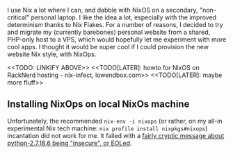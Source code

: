 I use Nix a lot where I can, and dabble with NixOS on a secondary, "non-critical" personal laptop.
I like the idea a lot, especially with the improved determinism thanks to Nix Flakes.
For a number of reasons, I decided to try and migrate my (currently barebones) personal website
from a shared, PHP-only host to a VPS, which would hopefully let me experiment with more cool apps.
I thought it would be super cool if I could provision the new website Nix style, with NixOps.

<<TODO: LINKIFY ABOVE>>
<<TODO[LATER]: howto for NixOS on RackNerd hosting - nix-infect, lowendbox.com>>
<<TODO[LATER]: maybe more fluff>>

## Installing NixOps on local NixOs machine

Unfortunately, the recommended `nix-env -i nixops`
(or rather, on my all-in experimental Nix tech machine: `nix profile install nixpkgs#nixops`)
incantation did not work for me.
It failed with a [fairly cryptic message about python-2.7.18.6 being "insecure", or EOLed][py2insecure].

[py2insecure]: https://github.com/NixOS/nixops/issues/1564


